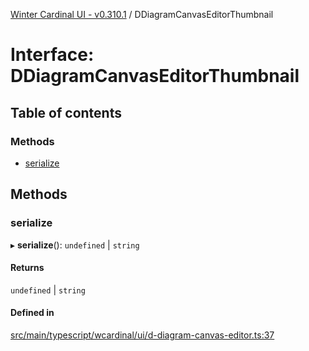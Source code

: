 [Winter Cardinal UI - v0.310.1](../index.md) / DDiagramCanvasEditorThumbnail

# Interface: DDiagramCanvasEditorThumbnail

## Table of contents

### Methods

- [serialize](DDiagramCanvasEditorThumbnail.md#serialize)

## Methods

### serialize

▸ **serialize**(): `undefined` \| `string`

#### Returns

`undefined` \| `string`

#### Defined in

[src/main/typescript/wcardinal/ui/d-diagram-canvas-editor.ts:37](https://github.com/winter-cardinal/winter-cardinal-ui/blob/v0.310.1/src/main/typescript/wcardinal/ui/d-diagram-canvas-editor.ts#L37)
